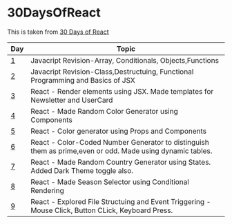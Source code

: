 # 30DaysOfReact

This is taken from [30 Days of React](https://github.com/Asabeneh/30-Days-Of-React)

| Day  | Topic |
| ------------- | ------------- |
| [1](https://github.com/shlokam/30DaysOfReact/tree/main/Exercises/Day1)  | Javacript Revision-Array, Conditionals, Objects,Functions  |
| [2](https://github.com/shlokam/30DaysOfReact/tree/main/Exercises/Day1)  | Javacript Revision-Class,Destructuing, Functional Programming and Basics of JSX  |
| [3](https://github.com/shlokam/30DaysOfReact/tree/main/Exercises/Day3/day3)  | React - Render elements using JSX. Made templates for Newsletter and UserCard |
| [4](https://github.com/shlokam/30DaysOfReact/tree/main/Exercises/Day4/day4)  | React - Made Random Color Generator using Components |
| [5](https://github.com/shlokam/30DaysOfReact/tree/main/Exercises/Day5/day5)  | React - Color generator using Props and Components |
| [6](https://github.com/shlokam/30DaysOfReact/tree/main/Exercises/Day6/day6)  | React - Color-Coded Number Generator to distinguish them as prime,even or odd. Made using dynamic tables. |
| [7](https://github.com/shlokam/30DaysOfReact/tree/main/Exercises/Day7/day7)  | React - Made Random Country Generator using States. Added Dark Theme toggle also. |
| [8](https://github.com/shlokam/30DaysOfReact/tree/main/Exercises/Day8)  | React - Made Season Selector using Conditional Rendering |
| [9](https://github.com/shlokam/30DaysOfReact/tree/main/Exercises/Day9)  | React - Explored File Structuing and Event Triggering - Mouse Click, Button CLick, Keyboard Press. |
